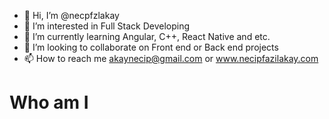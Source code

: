 - 👋 Hi, I’m @necpfzlakay
- 👀 I’m interested in Full Stack Developing
- 🌱 I’m currently learning Angular, C++, React Native and etc.
- 💞️ I’m looking to collaborate on Front end or Back end projects
- 📫 How to reach me akaynecip@gmail.com or www.necipfazilakay.com

# Who am I

<!---
necpfzlakay/necpfzlakay is a ✨ special ✨ repository because its `README.md` (this file) appears on your GitHub profile.
You can click the Preview link to take a look at your changes.
--->
